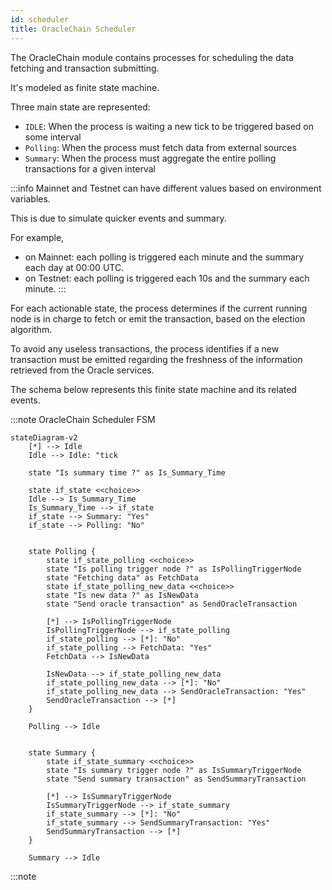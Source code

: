 ```yaml
---
id: scheduler
title: OracleChain Scheduler
---
```


The OracleChain module contains  processes for scheduling the data fetching and transaction submitting.

It's modeled as finite state machine.

Three main state are represented:
- `IDLE`: When the process is waiting a new tick to be triggered based on some interval
- `Polling`: When the process must fetch data from external sources
- `Summary`: When the process must aggregate the entire polling transactions for a given interval

:::info
Mainnet and Testnet can have different values based on environment variables.

This is due to simulate quicker events and summary.

For example, 
- on Mainnet: each polling is triggered each minute and the summary each day at 00:00 UTC.
- on Testnet: each polling is triggered each 10s and the summary each minute.
:::

For each actionable state, the process determines if the current running node is in charge to fetch or emit the transaction, based on the election algorithm.

To avoid any useless transactions, the process identifies if a new transaction must be emitted regarding the freshness of the information retrieved from the Oracle services.

  The schema below represents this finite state machine and its related events.

:::note OracleChain Scheduler FSM

```mermaid
stateDiagram-v2
    [*] --> Idle
    Idle --> Idle: "tick

    state "Is summary time ?" as Is_Summary_Time

    state if_state <<choice>>
    Idle --> Is_Summary_Time
    Is_Summary_Time --> if_state
    if_state --> Summary: "Yes"
    if_state --> Polling: "No"
    

    state Polling {
        state if_state_polling <<choice>>
        state "Is polling trigger node ?" as IsPollingTriggerNode
        state "Fetching data" as FetchData
        state if_state_polling_new_data <<choice>>
        state "Is new data ?" as IsNewData
        state "Send oracle transaction" as SendOracleTransaction

        [*] --> IsPollingTriggerNode
        IsPollingTriggerNode --> if_state_polling
        if_state_polling --> [*]: "No"
        if_state_polling --> FetchData: "Yes"
        FetchData --> IsNewData

        IsNewData --> if_state_polling_new_data
        if_state_polling_new_data --> [*]: "No"
        if_state_polling_new_data --> SendOracleTransaction: "Yes"
        SendOracleTransaction --> [*]
    }

    Polling --> Idle
    

    state Summary {
        state if_state_summary <<choice>>
        state "Is summary trigger node ?" as IsSummaryTriggerNode
        state "Send summary transaction" as SendSummaryTransaction

        [*] --> IsSummaryTriggerNode
        IsSummaryTriggerNode --> if_state_summary
        if_state_summary --> [*]: "No"
        if_state_summary --> SendSummaryTransaction: "Yes"
        SendSummaryTransaction --> [*]
    }

    Summary --> Idle
```

:::note

